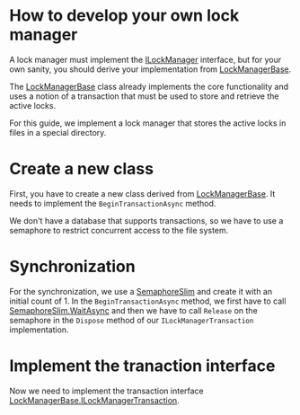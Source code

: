 # How to develop your own lock manager

A lock manager must implement the [ILockManager](xref:FubarDev.WebDavServer.Locking.ILockManager) interface, but for your
own sanity, you should derive your implementation from [LockManagerBase](xref:FubarDev.WebDavServer.Locking.LockManagerBase).

The [LockManagerBase](xref:FubarDev.WebDavServer.Locking.LockManagerBase) class
already implements the core functionality and uses a notion of a transaction
that must be used to store and retrieve the active locks.

For this guide, we implement a lock manager that stores the active locks in files in a special directory.

# Create a new class

First, you have to create a new class derived from [LockManagerBase](xref:FubarDev.WebDavServer.Locking.LockManagerBase). It needs to implement the
`BeginTransactionAsync` method.

We don't have a database that supports transactions, so we have to use a semaphore
to restrict concurrent access to the file system.

# Synchronization

For the synchronization, we use a [SemaphoreSlim](xref:System.Threading.SemaphoreSlim) and create it with an initial count of 1. In the `BeginTransactionAsync` method, we first have to call [SemaphoreSlim.WaitAsync](xref:System.Threading.SemaphoreSlim.WaitAsync) and then we have to call `Release` on the semaphore in the `Dispose` method of our `ILockManagerTransaction` implementation.

# Implement the tranaction interface

Now we need to implement the transaction interface [LockManagerBase.ILockManagerTransaction](xref:FubarDev.WebDavServer.Locking.LockManagerBase.ILockManagerTransaction).
